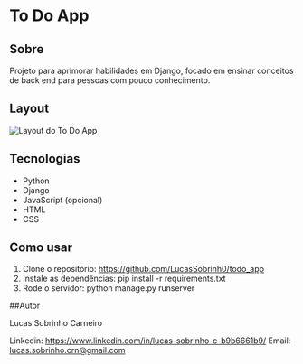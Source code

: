 # To Do App

## Sobre

Projeto para aprimorar habilidades em Django, focado em ensinar conceitos de back end para pessoas com pouco conhecimento.

## Layout

![Layout do To Do App](URL_da_imagem "Layout")

## Tecnologias

- Python
- Django
- JavaScript (opcional)
- HTML
- CSS

## Como usar

1. Clone o repositório:
https://github.com/LucasSobrinh0/todo_app
2. Instale as dependências:
pip install -r requirements.txt
3. Rode o servidor:
python manage.py runserver

##Autor

Lucas Sobrinho Carneiro

Linkedin: https://www.linkedin.com/in/lucas-sobrinho-c-b9b6661b9/
Email: lucas.sobrinho.crn@gmail.com
